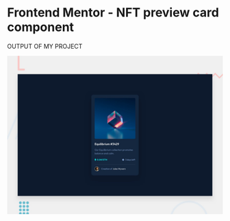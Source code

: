 # Frontend Mentor - NFT preview card component

OUTPUT OF MY PROJECT

![Design preview for the NFT preview card component coding challenge](./design/desktop-preview.jpg)
